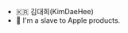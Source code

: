 
- 🇰🇷 김대희(KimDaeHee)
- 📱 I'm a slave to Apple products.

<!---
kimdaehee0824/kimdaehee0824 is a ✨ special ✨ repository because its `README.md` (this file) appears on your GitHub profile.
You can click the Preview link to take a look at your changes.
--->
